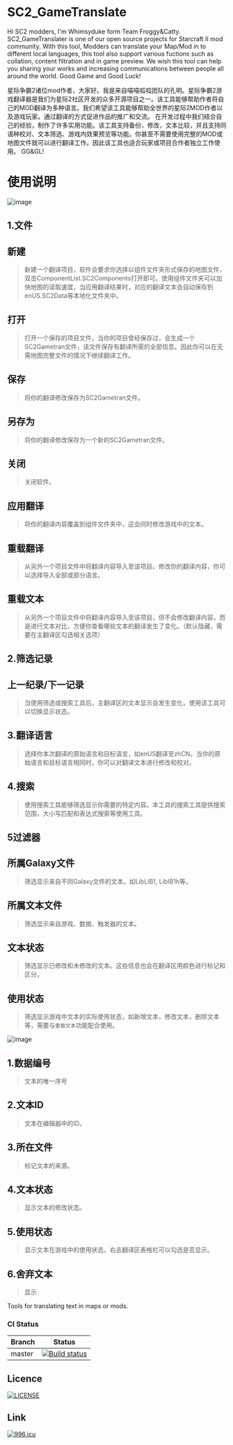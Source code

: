 # SC2_GameTranslate
Hi SC2 modders, I'm Whimsyduke form Team Froggy&Catty. SC2_GameTranslater is one of our open source projects for Starcraft II mod community. With this tool, Modders can translate your Map/Mod in to different local languages, this tool also support various fuctions such as collation, content filtration and in game preview. We wish this tool can help you sharing your works and increasing communications between people all around the world. 
Good Game and Good Luck!



星际争霸2诸位mod作者，大家好。我是来自喵喵呱呱团队的孔明。星际争霸2游戏翻译器是我们为星际2社区开发的众多开源项目之一。该工具能够帮助作者将自己的MOD翻译为多种语言。我们希望该工具能够帮助全世界的星际2MOD作者以及游戏玩家。通过翻译的方式促进作品的推广和交流。
在开发过程中我们结合自己的经验，制作了许多实用功能。该工具支持备份，修改，文本比较，并且支持同语种校对、文本筛选、游戏内效果预览等功能。你甚至不需要使用完整的MOD或地图文件就可以进行翻译工作。因此该工具也适合玩家或项目合作者独立工作使用。
GG&GL!

使用说明
=======

![image](https://github.com/Whimsyduke/SC2_GameTranslater/blob/master/HowtoUse/Tool02.png)

1.文件
------------

新建
--------

>新建一个翻译项目，软件会要求你选择以组件文件夹形式保存的地图文件，双击ComponentList.SC2Components打开即可。使用组件文件夹可以加快地图的读取速度，当应用翻译结果时，对应的翻译文本会自动保存到enUS.SC2Data等本地化文件夹中。

打开
--------

>打开一个保存的项目文件，当你的项目曾经保存过，会生成一个SC2Gametran文件，该文件保存有翻译所需的全部信息。因此你可以在无需地图完整文件的情况下继续翻译工作。

保存
--------

>将你的翻译修改保存为SC2Gametran文件。

另存为
--------

>将你的翻译修改保存为一个新的SC2Gametran文件。

关闭
--------

>关闭软件。

应用翻译
--------

>将你的翻译内容覆盖到组件文件夹中，这会同时修改游戏中的文本。

重载翻译
--------

>从另外一个项目文件中将翻译内容导入至该项目。修改你的翻译内容，你可以选择导入全部或部分语言。

重载文本
--------

>从另外一个项目文件中将翻译内容导入至该项目，但不会修改翻译内容，而是进行文本对比，方便你查看哪些文本的翻译发生了变化。（默认隐藏，需要在主翻译区勾选相关选项）

2.筛选记录
--------------

上一纪录/下一记录
------------

>当使用筛选或搜索工具后，主翻译区的文本显示会发生变化，使用该工具可以切换显示状态。

3.翻译语言
-----------

>选择你本次翻译的原始语言和目标语言，如enUS翻译至zhCN。当你的原始语言和目标语言相同时，你可以对翻译文本进行修改和校对。


4.搜索
-------------

>使用搜索工具能够筛选显示你需要的特定内容。本工具的搜索工具提供搜索范围，大小写匹配和表达式搜索等使用工具。

5过滤器
-------------

所属Galaxy文件
--------------

>筛选显示来自不同Galaxy文件的文本。如LibLIB1, LibIB1h等。

所属文本文件
---------------

>筛选显示来自游戏、数据、触发器的文本。

文本状态
--------------

>筛选显示已修改和未修改的文本。这些信息也会在翻译区用颜色进行标记和区分。

使用状态
--------------

>筛选显示游戏中文本的实际使用状态，如新增文本，修改文本，删除文本等，需要与`重载文本`功能配合使用。


![image](https://github.com/Whimsyduke/SC2_GameTranslater/blob/master/HowtoUse/Tool04.png)

1.数据编号
-----------

>文本的唯一序号

2.文本ID
--------------

>文本在编辑器中的ID。

3.所在文件
--------------

>标记文本的来源。

4.文本状态
------------

>显示文本的修改状态。

5.使用状态
------------

>显示文本在游戏中的使用状态，右击翻译区表格栏可以勾选是否显示。

6.舍弃文本
--------------

>显示
>
>
>
>
>
>
>
>
>
>










Tools for translating text in maps or mods.

### CI Status
| Branch | Status |
| ------ | ------- |
| master | [![Build status](https://ci.appveyor.com/api/projects/status/pra1v3b65rifuwol/branch/master?svg=true)](https://ci.appveyor.com/project/Whimsyduke/sc2-gametranslater/branch/master) |

## Licence
[![LICENSE](https://img.shields.io/badge/license-NPL%20(The%20996%20Prohibited%20License)-blue.svg)](https://github.com/996icu/996.ICU/blob/master/LICENSE)

## Link
[![996.icu](https://img.shields.io/badge/link-996.icu-red.svg)](https://996.icu)

